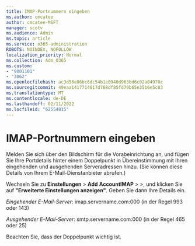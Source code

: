 ```yaml
---
title: IMAP-Portnummern eingeben
ms.author: cmcatee
author: cmcatee-MSFT
manager: scotv
ms.audience: Admin
ms.topic: article
ms.service: o365-administration
ROBOTS: NOINDEX, NOFOLLOW
localization_priority: Normal
ms.collection: Adm_O365
ms.custom:
- "9001101"
- "3062"
ms.openlocfilehash: ac3d56e86bc6dc54b1e0940d963bd6c02a04970c
ms.sourcegitcommit: 49eaa1417714617d768df85fd79b65e35b6e5c83
ms.translationtype: MT
ms.contentlocale: de-DE
ms.lasthandoff: 02/11/2022
ms.locfileid: "62554815"
---
```

# <a name="enter-imap-port-numbers"></a>IMAP-Portnummern eingeben

Melden Sie sich über den Bildschirm für die Vorabeinrichtung an, und fügen Sie Ihre Portdetails hinter einem Doppelpunkt in Übereinstimmung mit Ihren eingehenden und ausgehenden Serveradressen hinzu. (Sie können diese Details von Ihrem E-Mail-Dienstanbieter abrufen.) 

Wechseln Sie zu **Einstellungen** >  **Add** **AccountIMAP** >  >, und klicken Sie auf **"Erweiterte Einstellungen anzeigen"**. Geben Sie dann Ihre Details ein. 

*Eingehender E-Mail-Server*: imap.servername.com:000 (in der Regel 993 oder 143) 

*Ausgehender E-Mail-Server*: smtp.servername.com:000 (in der Regel 465 oder 25) 

Beachten Sie, dass der Doppelpunkt wichtig ist. 
